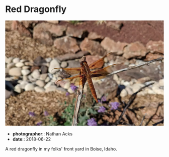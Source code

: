 # Red Dragonfly

![A large, red-orange dragonfly rests on a tree branch](assets/2018-06-22-red-dragonfly.webp)

* **photographer**:: Nathan Acks
* **date**:: 2018-06-22

A red dragonfly in my folks' front yard in Boise, Idaho.
